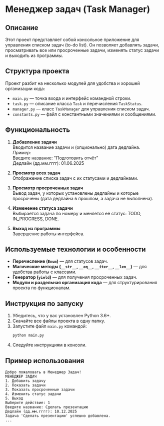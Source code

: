 # Менеджер задач (Task Manager)

## Описание

Этот проект представляет собой консольное приложение для управления списком задач (to-do list). Он позволяет добавлять задачи, просматривать все или просроченные задачи, изменять статус задачи и выходить из программы. 


## Структура проекта

Проект разбит на несколько модулей для удобства и хорошей организации кода:

- `main.py` — точка входа и интерфейс командной строки.
- `task.py` — описание класса `Task` и перечисления `TaskStatus`.
- `manager.py` — класс `TaskManager` для управления списком задач.
- `constants.py` — файл с константными значениями и сообщениями.

## Функциональность

1. **Добавление задачи**  
   Вводится название задачи и (опционально) дата дедлайна.  
   *Пример:*  
   Введите название: "Подготовить отчёт"  
   Дедлайн (дд.мм.гггг): 01.06.2025

2. **Просмотр всех задач**  
   Отображение списка задач с их статусами и дедлайнами.

3. **Просмотр просроченных задач**  
   Вывод задач, у которых установлены дедлайны и которые просрочены (дата дедлайна в прошлом, а задача не выполнена).

4. **Изменение статуса задачи**  
   Выбирается задача по номеру и меняется её статус: TODO, IN_PROGRESS, DONE.

5. **Выход из программы**  
   Завершение работы интерфейса.

## Используемые технологии и особенности

- **Перечисление (`Enum`)** — для статусов задач.  
- **Магические методы (`__str__`, `__eq__`, `__iter__`, `__len__`)** — для удобства работы с классами.  
- **Генератор (`yield`)** — для получения просроченных задач.  
- **Модули и раздельная организация кода** — для структурирования проекта по функционалам.


## Инструкция по запуску

1. Убедитесь, что у вас установлен Python 3.6+.
2. Скачайте все файлы проекта в одну папку.
3. Запустите файл `main.py` командой:  
   ```bash
   python main.py
   ```
4. Следуйте инструкциям в консоли.

## Пример использования

```
Добро пожаловать в Менеджер Задач!
МЕНЕДЖЕР ЗАДАЧ
1. Добавить задачу
2. Показать задачи
3. Показать просроченные задачи
4. Изменить статус задачи
5. Выход
Выберите действие: 1
Введите название: Сделать презентацию
Дедлайн (дд.мм.гггг): 10.12.2025
Задача 'Сделать презентацию' успешно добавлена.
...
```